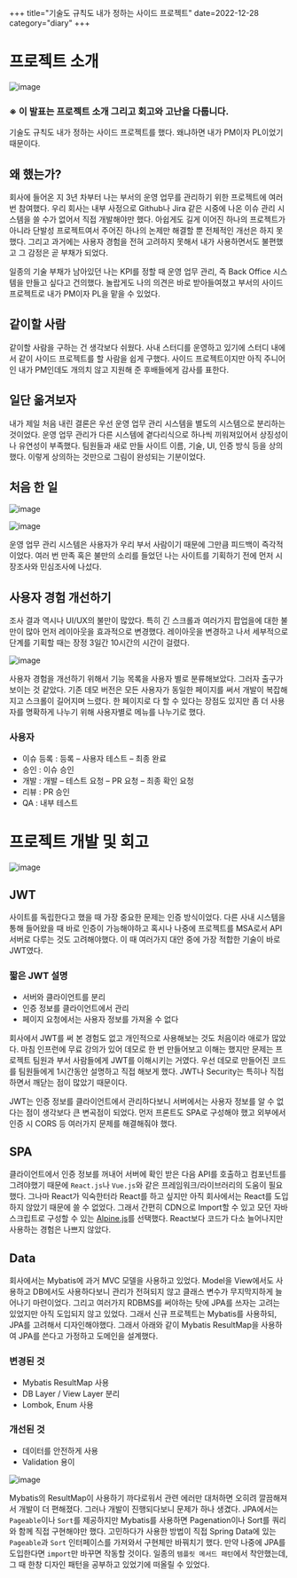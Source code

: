 +++
title="기술도 규칙도 내가 정하는 사이드 프로젝트"
date=2022-12-28
category="diary"
+++

# 프로젝트 소개

![image](/img/side_project_review_01.png)

### ※ 이 발표는 프로젝트 소개 그리고 회고와 고난을 다룹니다.

기술도 규칙도 내가 정하는 사이드 프로젝트를 했다. 왜냐하면 내가 PM이자 PL이었기 때문이다.

## 왜 했는가?

회사에 들어온 지 3년 차부터 나는 부서의 운영 업무를 관리하기 위한 프로젝트에 여러 번 참여했다. 
우리 회사는 내부 사정으로 Github나 Jira 같은 시중에 나온 이슈 관리 시스템을 쓸 수가 없어서 직접 개발해야만 했다.
아쉽게도 길게 이어진 하나의 프로젝트가 아니라 단발성 프로젝트여서 주어진 하나의 논제만 해결할 뿐 전체적인 개선은 하지 못했다.
그리고 과거에는 사용자 경험을 전혀 고려하지 못해서 내가 사용하면서도 불편했고 그 감정은 곧 부채가 되었다.
  
일종의 기술 부채가 남아있던 나는 KPI를 정할 때 운영 업무 관리, 즉 Back Office 시스템을 만들고 싶다고 건의했다.
놀랍게도 나의 의견은 바로 받아들여졌고 부서의 사이드 프로젝트로 내가 PM이자 PL을 맡을 수 있었다.

## 같이할 사람

같이할 사람을 구하는 건 생각보다 쉬웠다. 사내 스터디를 운영하고 있기에 스터디 내에서 같이 사이드 프로젝트를 할 사람을 쉽게 구했다.
사이드 프로젝트이지만 아직 주니어인 내가 PM인데도 개의치 않고 지원해 준 후배들에게 감사를 표한다.
  
## 일단 옮겨보자

내가 제일 처음 내린 결론은 우선 운영 업무 관리 시스템을 별도의 시스템으로 분리하는 것이었다.
운영 업무 관리가 다른 시스템에 곁다리식으로 하나씩 끼워져있어서 상징성이나 유연성이 부족했다.
팀원들과 새로 만들 사이트 이름, 기술, UI, 인증 방식 등을 상의했다. 이렇게 상의하는 것만으로 그림이 완성되는 기분이었다.

## 처음 한 일

![image](/img/side_project_review_03.png)

![image](/img/side_project_review_02.png)

운영 업무 관리 시스템은 사용자가 우리 부서 사람이기 때문에 그만큼 피드백이 즉각적이었다.
여러 번 만족 혹은 불만의 소리를 들었던 나는 사이트를 기획하기 전에 먼저 시장조사와 민심조사에 나섰다.
  

## 사용자 경험 개선하기

조사 결과 역시나 UI/UX의 불만이 많았다. 특히 긴 스크롤과 여러가지 팝업을에 대한 불만이 많아 먼저 레이아웃을 효과적으로 변경했다.
레이아웃을 변경하고 나서 세부적으로 단계를 기획할 때는 장정 3일간 10시간의 시간이 걸렸다.

![image](/img/side_project_review_05.png)

사용자 경험을 개선하기 위해서 기능 목록을 사용자 별로 분류해보았다. 그러자 출구가 보이는 것 같았다. 
기존 데모 버전은 모든 사용자가 동일한 페이지를 써서 개발이 복잡해지고 스크롤이 길어지며 느렸다. 
한 페이지로 다 할 수 있다는 장점도 있지만 좀 더 사용자를 명확하게 나누기 위해 사용자별로 메뉴를 나누기로 했다.

### 사용자

- 이슈 등록 : 등록 – 사용자 테스트 – 최종 완료
- 승인 : 이슈 승인
- 개발 : 개발 – 테스트 요청 – PR 요청 – 최종 확인 요청
- 리뷰 : PR 승인
- QA : 내부 테스트

# 프로젝트 개발 및 회고

![image](/img/side_project_review_06.png)

## JWT

사이트를 독립한다고 했을 때 가장 중요한 문제는 인증 방식이었다. 
다른 사내 시스템을 통해 들어왔을 때 바로 인증이 가능해야하고 혹시나 나중에 프로젝트를 MSA로서 API 서버로 다루는 것도 고려해야했다.
이 때 여러가지 대안 중에 가장 적합한 기술이 바로 JWT였다. 

### 짧은 JWT 설명

- 서버와 클라이언트를 분리
- 인증 정보를 클라이언트에서 관리
- 페이지 요청에서는 사용자 정보를 가져올 수 없다

회사에서 JWT를 써 본 경험도 없고 개인적으로 사용해보는 것도 처음이라 애로가 많았다. 
마침 인프런에 무료 강의가 있어 데모로 한 번 만들어보고 이해는 했지만 문제는 프로젝트 팀원과 부서 사람들에게 JWT를 이해시키는 거였다.
우선 데모로 만들어진 코드를 팀원들에게 1시간동안 설명하고 직접 해보게 했다.
JWT나 Security는 특히나 직접 하면서 깨닫는 점이 많았기 때문이다.
  
JWT는 인증 정보를 클라이언트에서 관리하다보니 서버에서는 사용자 정보를 알 수 없다는 점이 생각보다 큰 변곡점이 되었다.
먼저 프론트도 SPA로 구성해야 했고 외부에서 인증 시 CORS 등 여러가지 문제를 해결해줘야 했다.

## SPA

클라이언트에서 인증 정보를 꺼내어 서버에 확인 받은 다음 API를 호출하고 컴포넌트를 그려야했기 때문에 `React.js`나 `Vue.js`와 같은
프레임워크/라이브러리의 도움이 필요했다. 그나마 React가 익숙한터라 React를 하고 싶지만 아직 회사에서는 React를 도입하지 않았기 때문에 쓸 수 없었다.
그래서 간편히 CDN으로 Import할 수 있고 모던 자바스크립트로 구성할 수 있는 [Alpine.js](https://alpinejs.dev/)를 선택했다.
React보다 코드가 다소 늘어나지만 사용하는 경험은 나쁘지 않았다. 

## Data

회사에서는 Mybatis에 과거 MVC 모델을 사용하고 있었다. Model을 View에서도 사용하고 DB에서도 사용하다보니 관리가 전혀되지 않고 
클래스 변수가 무지막지하게 늘어나기 마련이었다. 그리고 여러가지 RDBMS를 써야하는 탓에 JPA를 쓰자는 고려는 있었지만 아직 도입되지 않고 있었다.
그래서 신규 프로젝트는 Mybatis를 사용하되, JPA를 고려해서 디자인해야했다. 그래서 아래와 같이 Mybatis ResultMap을 사용하여 JPA를 쓴다고 가정하고 도메인을 설계했다.

### 변경된 것

- Mybatis ResultMap 사용
- DB Layer / View Layer 분리
- Lombok, Enum 사용

### 개선된 것

- 데이터를 안전하게 사용
- Validation 용이

![image](/img/side_project_review_07.png)

Mybatis의 ResultMap이 사용하기 까다로워서 관련 에러만 대처하면 오히려 깔끔해져서 개발이 더 편해졌다. 그러나 개발이 진행되다보니 문제가 하나 생겼다.
JPA에서는 `Pageable`이나 `Sort`를 제공하지만 Mybatis를 사용하면 Pagenation이나 Sort를 쿼리와 함께 직접 구현해야만 했다.
고민하다가 사용한 방법이 직접 Spring Data에 있는 `Pageable`과 `Sort` 인터페이스를 가져와서 구현체만 바꿔치기 했다.
만약 나중에 JPA를 도입한다면 `import`만 바꾸면 작동할 것이다. 
일종의 `템플릿 메서드 패턴`에서 착안했는데, 그 때 한창 디자인 패턴을 공부하고 있었기에 떠올릴 수 있었다.


